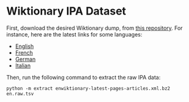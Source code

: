 
# Wiktionary IPA Dataset

First, download the desired Wiktionary dump, from [this repository](https://dumps.wikimedia.org/). For instance, here are the latest links for some languages:

 * [English](https://dumps.wikimedia.org/enwiktionary/latest/enwiktionary-latest-pages-articles.xml.bz2)
 * [French](https://dumps.wikimedia.org/frwiktionary/latest/frwiktionary-latest-pages-articles.xml.bz2)
 * [German](https://dumps.wikimedia.org/dewiktionary/latest/dewiktionary-latest-pages-articles.xml.bz2)
 * [Italian](https://dumps.wikimedia.org/itwiktionary/latest/itwiktionary-latest-pages-articles.xml.bz2)

Then, run the following command to extract the raw IPA data:

```
python -m extract enwiktionary-latest-pages-articles.xml.bz2 en.raw.tsv
```
